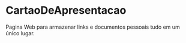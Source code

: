 # CartaoDeApresentacao
<p>
Pagina Web para armazenar links e documentos pessoais tudo em um único lugar.</p>
